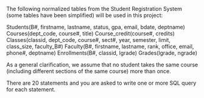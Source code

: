 The following normalized tables from the Student Registration System (some tables have been simplified) will be used in this project:

Students(B#, firstname, lastname, status, gpa, email, bdate, deptname) Courses(dept_code, course#, title)
Course_credit(course#, credits)
Classes(classid, dept_code, course#, sect#, year, semester, limit, class_size, faculty_B#) Faculty(B#, firstname, lastname, rank, office, email, phone#, deptname) Enrollments(B#, classid, lgrade)
Grades(lgrade, ngrade)

As a general clarification, we assume that no student takes the same course (including different sections of the same course) more than once.

There are 20 statements and you are asked to write one or more SQL query for each statement. 
